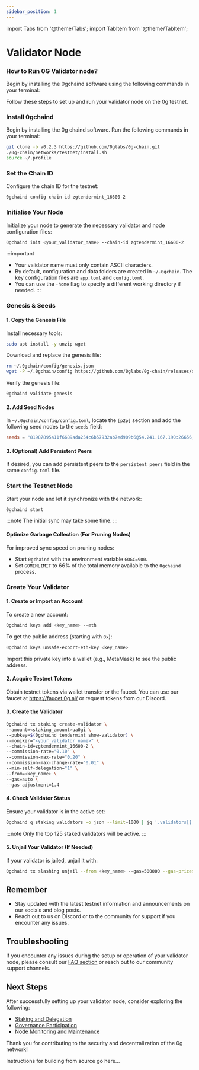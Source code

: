 ```yaml
---
sidebar_position: 1
---
```

import Tabs from '@theme/Tabs';
import TabItem from '@theme/TabItem';

# Validator Node 

### How to Run 0G Validator node?

Begin by installing the 0gchaind software using the following commands in your terminal:

<Tabs>
  <TabItem value="binary" label="Run a pre built binary" default>

Follow these steps to set up and run your validator node on the 0g testnet.

### Install 0gchaind

Begin by installing the 0g chaind software. Run the following commands in your terminal:

```bash
git clone -b v0.2.3 https://github.com/0glabs/0g-chain.git
./0g-chain/networks/testnet/install.sh
source ~/.profile
```

### Set the Chain ID

Configure the chain ID for the testnet:

```bash
0gchaind config chain-id zgtendermint_16600-2
```

### Initialise Your Node

Initialize your node to generate the necessary validator and node configuration files:

```bash
0gchaind init <your_validator_name> --chain-id zgtendermint_16600-2
```

:::important
- Your validator name must only contain ASCII characters.
- By default, configuration and data folders are created in `~/.0gchain`. The key configuration files are `app.toml` and `config.toml`.
- You can use the `-home` flag to specify a different working directory if needed.
:::

### Genesis & Seeds

#### 1. Copy the Genesis File

Install necessary tools:

```bash
sudo apt install -y unzip wget
```

Download and replace the genesis file:

```bash
rm ~/.0gchain/config/genesis.json
wget -P ~/.0gchain/config https://github.com/0glabs/0g-chain/releases/download/v0.2.3/genesis.json
```

Verify the genesis file:

```bash
0gchaind validate-genesis
```

#### 2. Add Seed Nodes

In `~/.0gchain/config/config.toml`, locate the `[p2p]` section and add the following seed nodes to the `seeds` field:

```toml
seeds = "81987895a11f6689ada254c6b57932ab7ed909b6@54.241.167.190:26656,010fb4de28667725a4fef26cdc7f9452cc34b16d@54.176.175.48:26656,e9b4bc203197b62cc7e6a80a64742e752f4210d5@54.193.250.204:26656,68b9145889e7576b652ca68d985826abd46ad660@18.166.164.232:26656"
```

#### 3. (Optional) Add Persistent Peers

If desired, you can add persistent peers to the `persistent_peers` field in the same `config.toml` file.

### Start the Testnet Node

Start your node and let it synchronize with the network:

```bash
0gchaind start
```

:::note
The initial sync may take some time.
:::

#### Optimize Garbage Collection (For Pruning Nodes)

For improved sync speed on pruning nodes:
- Start `0gchaind` with the environment variable `GOGC=900`.
- Set `GOMEMLIMIT` to 66% of the total memory available to the `0gchaind` process.

### Create Your Validator

#### 1. Create or Import an Account

To create a new account:

```bash
0gchaind keys add <key_name> --eth
```

To get the public address (starting with `0x`):

```bash
0gchaind keys unsafe-export-eth-key <key_name>
```

Import this private key into a wallet (e.g., MetaMask) to see the public address.

#### 2. Acquire Testnet Tokens

Obtain testnet tokens via wallet transfer or the faucet. You can use our faucet at https://faucet.0g.ai/ or request tokens from our Discord.

#### 3. Create the Validator

```bash
0gchaind tx staking create-validator \
--amount=<staking_amount>ua0gi \
--pubkey=$(0gchaind tendermint show-validator) \
--moniker="<your_validator_name>" \
--chain-id=zgtendermint_16600-2 \
--commission-rate="0.10" \
--commission-max-rate="0.20" \
--commission-max-change-rate="0.01" \
--min-self-delegation="1" \
--from=<key_name> \
--gas=auto \
--gas-adjustment=1.4
```

#### 4. Check Validator Status

Ensure your validator is in the active set:

```bash
0gchaind q staking validators -o json --limit=1000 | jq '.validators[] | select(.status=="BOND_STATUS_BONDED")' | jq -r '.tokens + " - " + .description.moniker' | sort -gr | nl
```

:::note
Only the top 125 staked validators will be active.
:::

#### 5. Unjail Your Validator (If Needed)

If your validator is jailed, unjail it with:

```bash
0gchaind tx slashing unjail --from <key_name> --gas=500000 --gas-prices=99999neuron -y
```

## Remember

- Stay updated with the latest testnet information and announcements on our socials and blog posts.
- Reach out to us on Discord or to the community for support if you encounter any issues.

## Troubleshooting

If you encounter any issues during the setup or operation of your validator node, please consult our [FAQ section](/docs/faq) or reach out to our community support channels.

## Next Steps

After successfully setting up your validator node, consider exploring the following:

- [Staking and Delegation](/docs/staking-delegation)
- [Governance Participation](/docs/governance)
- [Node Monitoring and Maintenance](/docs/node-maintenance)

Thank you for contributing to the security and decentralization of the 0g network!

</TabItem>
  <TabItem value="source" label="Build from source">

  Instructions for building from source go here...

  </TabItem>
</Tabs>

